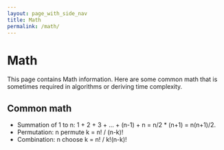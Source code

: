 ```yaml
---
layout: page_with_side_nav
title: Math
permalink: /math/
---
```


# Math
This page contains Math information. Here are some common math that is sometimes required in algorithms or deriving time complexity.

## Common math
- Summation of 1 to n: 1 + 2 + 3 + ... + (n-1) + n = n/2 * (n+1) = n(n+1)/2.
- Permutation: n permute k = n! / (n-k)!
- Combination: n choose k = n! / k!(n-k)!
